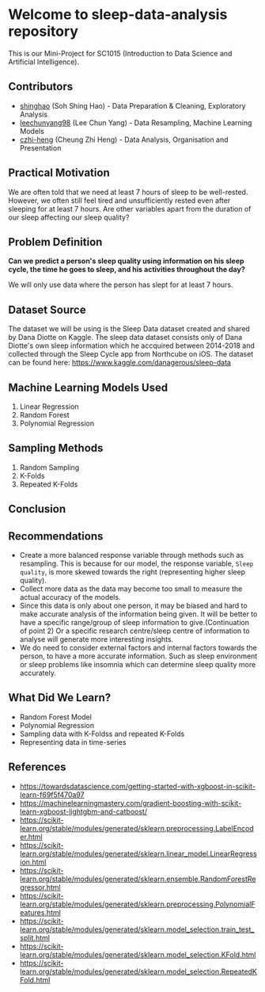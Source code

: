# Welcome to sleep-data-analysis repository
This is our Mini-Project for SC1015 (Introduction to Data Science and Artificial Intelligence).

## Contributors
- [shinghao](https://github.com/shinghao) (Soh Shing Hao) - Data Preparation & Cleaning, Exploratory Analysis
- [leechunyang98](https://github.com/leechunyang98) (Lee Chun Yang) - Data Resampling, Machine Learning Models
- [czhi-heng](https://github.com/czhi-heng) (Cheung Zhi Heng) - Data Analysis, Organisation and Presentation 

## Practical Motivation
We are often told that we need at least 7 hours of sleep to be well-rested. However, we often still feel tired and unsufficiently rested even after sleeping for at least 7 hours. Are other variables apart from the duration of our sleep affecting our sleep quality?

## Problem Definition
**Can we predict a person's sleep quality using information on his sleep cycle, the time he goes to sleep, and his activities throughout the day?**

We will only use data where the person has slept for at least 7 hours.

## Dataset Source
The dataset we will be using is the Sleep Data dataset created and shared by Dana Diotte on Kaggle. The sleep data dataset consists only of Dana Diotte's own sleep information which he accquired between 2014-2018 and collected through the Sleep Cycle app from Northcube on iOS. The dataset can be found here: https://www.kaggle.com/danagerous/sleep-data

## Machine Learning Models Used
1. Linear Regression
2. Random Forest
3. Polynomial Regression

## Sampling Methods
1. Random Sampling
2. K-Folds
3. Repeated K-Folds

## Conclusion

## Recommendations
- Create a more balanced response variable through methods such as resampling. This is because for our model, the response variable, `Sleep quality`, is more skewed towards the right (representing higher sleep quality).
- Collect more data as the data may become too small to measure the actual accuracy of the models. 
- Since this data is only about one person, it may be biased and hard to make accurate analysis of the information being given. It will be better to have a specific range/group of sleep information to give.(Continuation of point 2) Or a specific research centre/sleep centre of information to analyse will generate more interesting insights. 
- We do need to consider external factors and internal factors towards the person, to have a more accurate information. Such as sleep environment or sleep problems like insomnia which can determine sleep quality more accurately. 

## What Did We Learn?
- Random Forest Model
- Polynomial Regression
- Sampling data with K-Foldss and repeated K-Folds
- Representing data in time-series

## References
- https://towardsdatascience.com/getting-started-with-xgboost-in-scikit-learn-f69f5f470a97 
- https://machinelearningmastery.com/gradient-boosting-with-scikit-learn-xgboost-lightgbm-and-catboost/
- https://scikit-learn.org/stable/modules/generated/sklearn.preprocessing.LabelEncoder.html
- https://scikit-learn.org/stable/modules/generated/sklearn.linear_model.LinearRegression.html
- https://scikit-learn.org/stable/modules/generated/sklearn.ensemble.RandomForestRegressor.html
- https://scikit-learn.org/stable/modules/generated/sklearn.preprocessing.PolynomialFeatures.html
- https://scikit-learn.org/stable/modules/generated/sklearn.model_selection.train_test_split.html
- https://scikit-learn.org/stable/modules/generated/sklearn.model_selection.KFold.html
- https://scikit-learn.org/stable/modules/generated/sklearn.model_selection.RepeatedKFold.html
